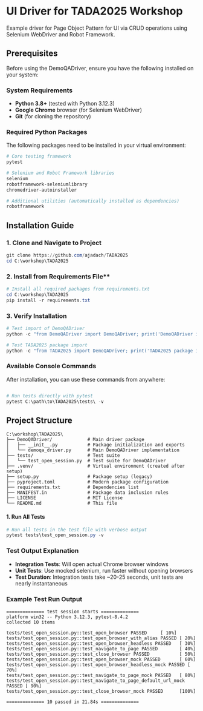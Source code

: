 # UI Driver for TADA2025 Workshop

Example driver for Page Object Pattern for UI via CRUD operations using Selenium WebDriver and Robot Framework.

## Prerequisites

Before using the DemoQADriver, ensure you have the following installed on your system:

### System Requirements
- **Python 3.8+** (tested with Python 3.12.3)
- **Google Chrome** browser (for Selenium WebDriver)
- **Git** (for cloning the repository)

### Required Python Packages

The following packages need to be installed in your virtual environment:

```bash
# Core testing framework
pytest

# Selenium and Robot Framework libraries
selenium
robotframework-seleniumlibrary
chromedriver-autoinstaller

# Additional utilities (automatically installed as dependencies)
robotframework
```

## Installation Guide

### 1. Clone and Navigate to Project
```powershell
git clone https://github.com/ajadach/TADA2025
cd C:\workshop\TADA2025
```


### 2. Install from Requirements File**
```powershell
# Install all required packages from requirements.txt
cd C:\workshop\TADA2025
pip install -r requirements.txt
```

### 3. Verify Installation
```powershell
# Test import of DemoQADriver
python -c "from DemoQADriver import DemoQADriver; print('DemoQADriver imported successfully')"

# Test TADA2025 package import
python -c "from TADA2025 import DemoQADriver; print('TADA2025 package imported successfully')"
```


### Available Console Commands
After installation, you can use these commands from anywhere:

```powershell

# Run tests directly with pytest
pytest C:\path\to\TADA2025\tests\ -v
```

## Project Structure

```
C:\workshop\TADA2025\
├── DemoQADriver/             # Main driver package
│   ├── __init__.py           # Package initialization and exports
│   └── demoqa_driver.py      # Main DemoQADriver implementation
├── tests/                    # Test suite
│   └── test_open_session.py  # Test suite for DemoQADriver
├── .venv/                    # Virtual environment (created after setup)
├── setup.py                  # Package setup (legacy)
├── pyproject.toml            # Modern package configuration
├── requirements.txt          # Dependencies list
├── MANIFEST.in               # Package data inclusion rules
├── LICENSE                   # MIT License
└── README.md                 # This file
```

#### 1. Run All Tests
```powershell
# Run all tests in the test file with verbose output
pytest tests\test_open_session.py -v
```

### Test Output Explanation

- **Integration Tests**: Will open actual Chrome browser windows
- **Unit Tests**: Use mocked selenium, run faster without opening browsers
- **Test Duration**: Integration tests take ~20-25 seconds, unit tests are nearly instantaneous

### Example Test Run Output
```
============== test session starts ==============
platform win32 -- Python 3.12.3, pytest-8.4.2
collected 10 items

tests/test_open_session.py::test_open_browser PASSED     [ 10%]
tests/test_open_session.py::test_open_browser_with_alias PASSED [ 20%]
tests/test_open_session.py::test_open_browser_headless PASSED   [ 30%]
tests/test_open_session.py::test_navigate_to_page PASSED        [ 40%]
tests/test_open_session.py::test_close_browser PASSED           [ 50%]
tests/test_open_session.py::test_open_browser_mock PASSED       [ 60%]
tests/test_open_session.py::test_open_browser_headless_mock PASSED [ 70%]
tests/test_open_session.py::test_navigate_to_page_mock PASSED   [ 80%]
tests/test_open_session.py::test_navigate_to_page_default_url_mock PASSED [ 90%]
tests/test_open_session.py::test_close_browser_mock PASSED      [100%]

============== 10 passed in 21.84s ==============
```
